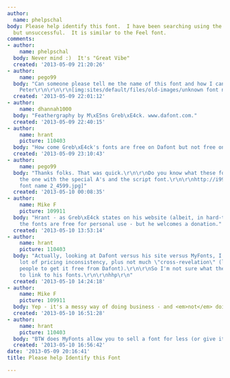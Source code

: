 ```yaml
---
author:
  name: phelpschal
body: Please help identify this font.  I have been searching using the F's as a reference
  but unsuccessful.  It is similar to the Feel font.
comments:
- author:
    name: phelpschal
  body: Never mind :)  It's "Great Vibe"
  created: '2013-05-09 21:20:26'
- author:
    name: pego99
  body: "Can someone please tell me the name of this font and how I can get it? Thanks,
    Peter\r\n\r\n\r\n[img:sites/default/files/old-images/unknown font name_4635.jpg]\r\n\r\nhttp://i992.photobucket.com/albums/af41/pego99/unknownfontname_zps2183f77c.jpg\r\n"
  created: '2013-05-09 22:01:12'
- author:
    name: dhannah1000
  body: "Feathergraphy by M\xE5ns Greb\xE4ck. www.dafont.com."
  created: '2013-05-09 22:40:15'
- author:
    name: hrant
    picture: 110403
  body: "How come Greb\xE4ck's fonts are free on Dafont but not free on his site?\r\n\r\nhhp\r\n"
  created: '2013-05-09 23:10:43'
- author:
    name: pego99
  body: "Thanks folks. That was quick.\r\n\r\nDo you know what these fonts are? Both
    the one with the special A's and the script font.\r\n\r\nhttp://i992.photobucket.com/albums/af41/pego99/unknownfontname2_zps8f74460d.jpg\r\n[img:sites/default/files/old-images/unknown
    font name 2_4599.jpg]"
  created: '2013-05-10 00:08:35'
- author:
    name: Mike F
    picture: 109911
  body: "Hrant - as Greb\xE4ck states on his website (albeit, in hard-to-read fashion),
    the fonts are free for personal use - but he welcomes a donation."
  created: '2013-05-10 13:53:14'
- author:
    name: hrant
    picture: 110403
  body: "Actually, looking at Dafont versus his site versus MyFonts, I'm seeing a
    lot of pricing inconsistency, plus not much \"cross-revelation\" (like telling
    people to get it free from Dafont).\r\n\r\nSo I'm not sure what the best way is
    to link to his fonts.\r\n\r\nhhp\r\n"
  created: '2013-05-10 14:24:18'
- author:
    name: Mike F
    picture: 109911
  body: Yep - it's a messy way of doing business - and <em>not</em> doing business.
  created: '2013-05-10 16:51:28'
- author:
    name: hrant
    picture: 110403
  body: "BTW does MyFonts allow you to sell a font for less (or give it away) elsewhere?\r\n\r\nhhp\r\n"
  created: '2013-05-10 16:56:42'
date: '2013-05-09 20:16:41'
title: Please help Identify this Font

---
```

